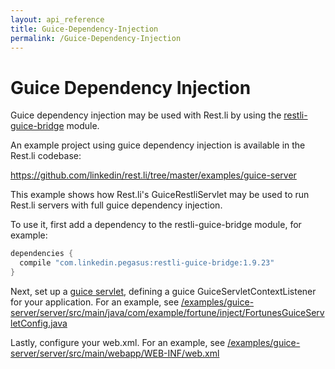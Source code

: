 ```yaml
---
layout: api_reference
title: Guice-Dependency-Injection
permalink: /Guice-Dependency-Injection
---
```

# Guice Dependency Injection

Guice dependency injection may be used with Rest.li by using the [restli-guice-bridge](https://github.com/linkedin/rest.li/tree/master/restli-guice-bridge) module.

An example project using guice dependency injection is available in the Rest.li codebase:

https://github.com/linkedin/rest.li/tree/master/examples/guice-server

This example shows how Rest.li's GuiceRestliServlet may be used to run Rest.li servers with full guice dependency injection.

To use it, first add a dependency to the restli-guice-bridge module, for example:

```groovy
dependencies {
  compile "com.linkedin.pegasus:restli-guice-bridge:1.9.23"
}
```

Next, set up a [guice servlet](https://code.google.com/p/google-guice/wiki/Servlets), defining a guice GuiceServletContextListener for your application.  For an example, see [/examples/guice-server/server/src/main/java/com/example/fortune/inject/FortunesGuiceServletConfig.java](https://github.com/linkedin/rest.li/blob/master/examples/guice-server/server/src/main/java/com/example/fortune/inject/FortunesGuiceServletConfig.java)

Lastly, configure your web.xml. For an example, see [/examples/guice-server/server/src/main/webapp/WEB-INF/web.xml](https://github.com/linkedin/rest.li/blob/master/examples/guice-server/server/src/main/webapp/WEB-INF/web.xml)